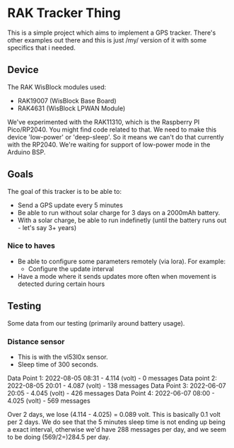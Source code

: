 # RAK Tracker Thing

This is a simple project which aims to implement a GPS tracker. There's other examples out there and this is just /my/ version of it with some specifics that i needed.

## Device

The RAK WisBlock modules used:

- RAK19007 (WisBlock Base Board)
- RAK4631 (WisBlock LPWAN Module)

We've experimented with the RAK11310, which is the Raspberry PI Pico/RP2040. You might find code related to that.
We need to make this device 'low-power' or 'deep-sleep'. So it means we can't do that currently with the RP2040. We're waiting for support of low-power mode in the Arduino BSP.

## Goals

The goal of this tracker is to be able to:

- Send a GPS update every 5 minutes
- Be able to run without solar charge for 3 days on a 2000mAh battery.
- With a solar charge, be able to run indefinetly (until the battery runs out - let's say 3+ years)

### Nice to haves

- Be able to configure some parameters remotely (via lora). For example:
  - Configure the update interval
- Have a mode where it sends updates more often when movement is detected during certain hours

## Testing

Some data from our testing (primarily around battery usage).

### Distance sensor

- This is with the vl53l0x sensor.
- Sleep time of 300 seconds.

Data Point 1: 2022-08-05 08:31 - 4.114 (volt) - 0 messages
Data point 2: 2022-08-05 20:01 - 4.087 (volt) - 138 messages
Data Point 3: 2022-06-07 20:05 - 4.045 (volt) - 426 messages
Data Point 4: 2022-06-07 08:00 - 4.025 (volt) - 569 messages

Over 2 days, we lose (4.114 - 4.025) = 0.089 volt. This is basically 0.1 volt per 2 days.
We do see that the 5 minutes sleep time is not ending up being a exact interval, otherwise we'd have 288 messages per day, and we seem to be doing (569/2=)284.5 per day.